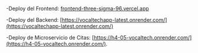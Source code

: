 
-Deploy del Frontend: [frontend-three-sigma-96.vercel.app](https://frontend-three-sigma-96.vercel.app)

-Deploy del Backend: [https://vocaltechapp-latest.onrender.com/](https://vocaltechapp-latest.onrender.com/)

-Deploy de Microservicio de Citas: [https://h4-05-vocaltech.onrender.com/](https://h4-05-vocaltech.onrender.com/).
